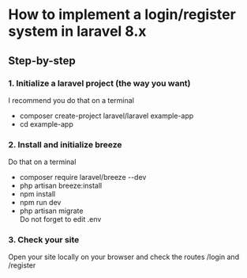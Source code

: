 # How to implement a login/register system in laravel 8.x

## Step-by-step

### 1. Initialize a laravel project (the way you want)
<p>I recommend you do that on a terminal</p>
<ul>
<li>composer create-project laravel/laravel example-app</li>
<li>cd example-app</li>
</ul>

### 2. Install and initialize breeze
<p>Do that on a terminal</p>
<ul>
<li>composer require laravel/breeze --dev</li>
<li>php artisan breeze:install</li>
<li>npm install</li>
<li>npm run dev</li>
<li>php artisan migrate</li>
Do not forget to edit .env
</ul>

### 3. Check your site
<p>Open your site locally on your browser and check the routes /login and /register</p>
